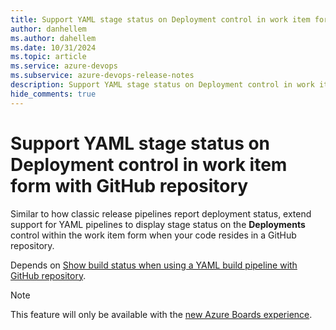 ```yaml
---
title: Support YAML stage status on Deployment control in work item form with GitHub repository
author: danhellem
ms.author: dahellem
ms.date: 10/31/2024
ms.topic: article
ms.service: azure-devops
ms.subservice: azure-devops-release-notes
description: Support YAML stage status on Deployment control in work item form with GitHub repository
hide_comments: true
---
```


# Support YAML stage status on Deployment control in work item form with GitHub repository

Similar to how classic release pipelines report deployment status, extend support for YAML pipelines to display stage status on the **Deployments** control within the work item form when your code resides in a GitHub repository.

Depends on [Show build status when using a YAML build pipeline with GitHub repository](boards-yaml-pipeline-show-build-status.md).

> [!NOTE]
> This feature will only be available with the [new Azure Boards experience](https://learn.microsoft.com/en-us/azure/devops/release-notes/2024/sprint-237-update#new-boards-hub-on-by-default).